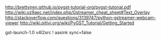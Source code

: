http://brettviren.github.io/pygst-tutorial-org/pygst-tutorial.pdf
http://wiki.oz9aec.net/index.php/Gstreamer_cheat_sheet#Text_Overlay
http://stackoverflow.com/questions/3139747/python-gstreamer-webcam-viewer
http://wiki.pitivi.org/wiki/PyGST_Tutorial/Getting_Started

gst-launch-1.0 v4l2src ! aasink sync=false


